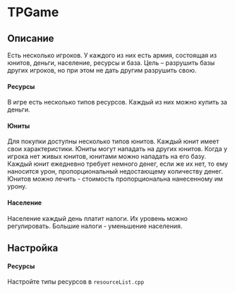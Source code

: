 # TPGame

## Описание
Есть несколько игроков. У каждого из них есть армия, состоящая из юнитов, деньги, население, ресурсы и база. Цель – разрушить базы других игроков, но при этом не дать другим разрушить свою.
#### Ресурсы
В игре есть несколько типов ресурсов. Каждый из них можно купить за деньги.
#### Юниты
Для покупки доступны несколько типов юнитов.  Каждый юнит имеет свои характеристики. Юниты могут нападать на других юнитов. Когда у игрока нет живых юнитов, юнитами можно нападать на его базу. Каждый юнит ежедневно требует немного денег, если же их нет, то ему наносится урон, пропорциональный недостающему количеству денег. Юнитов можно лечить - стоимость пропорциональна нанесенному им урону. 
#### Население
Население каждый день платит налоги. Их уровень можно регулировать. Большие налоги - уменьшение населения.

## Настройка
#### Ресурсы
Настройте типы ресурсов в `resourceList.cpp`
